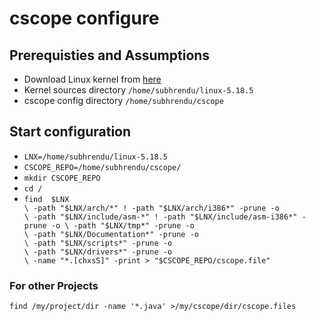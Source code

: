 # cscope configure

## Prerequisties and Assumptions
* Download Linux kernel from [here](https://www.kernel.org/)
* Kernel sources directory `/home/subhrendu/linux-5.18.5`
* cscope config directory `/home/subhrendu/cscope`

## Start configuration
* `LNX=/home/subhrendu/linux-5.18.5`
* `CSCOPE_REPO=/home/subhrendu/cscope/`
* `mkdir CSCOPE_REPO`
* `cd /`
* `find  $LNX                                                                \
	-path "$LNX/arch/*" ! -path "$LNX/arch/i386*" -prune -o               \
	-path "$LNX/include/asm-*" ! -path "$LNX/include/asm-i386*" -prune -o \
	-path "$LNX/tmp*" -prune -o                                           \
	-path "$LNX/Documentation*" -prune -o                                 \
	-path "$LNX/scripts*" -prune -o                                       \
	-path "$LNX/drivers*" -prune -o                                       \
        -name "*.[chxsS]" -print > "$CSCOPE_REPO/cscope.file"`




### For other Projects
`find /my/project/dir -name '*.java' >/my/cscope/dir/cscope.files`